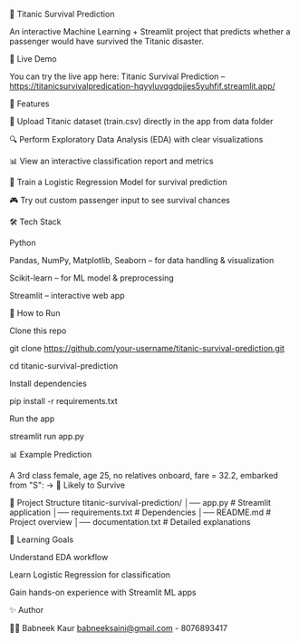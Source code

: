🚢 Titanic Survival Prediction

An interactive Machine Learning + Streamlit project that predicts whether a passenger would have survived the Titanic disaster.

🔗 Live Demo

You can try the live app here:
Titanic Survival Prediction – https://titanicsurvivalpredication-hqyyluvqgdpjjes5yuhfif.streamlit.app/

📌 Features

📂 Upload Titanic dataset (train.csv) directly in the app from data folder 

🔍 Perform Exploratory Data Analysis (EDA) with clear visualizations

📊 View an interactive classification report and metrics

🤖 Train a Logistic Regression Model for survival prediction

🎮 Try out custom passenger input to see survival chances

🛠️ Tech Stack

Python

Pandas, NumPy, Matplotlib, Seaborn – for data handling & visualization

Scikit-learn – for ML model & preprocessing

Streamlit – interactive web app

🚀 How to Run

Clone this repo

git clone https://github.com/your-username/titanic-survival-prediction.git

cd titanic-survival-prediction


Install dependencies

pip install -r requirements.txt


Run the app

streamlit run app.py

📊 Example Prediction

A 3rd class female, age 25, no relatives onboard, fare = 32.2, embarked from "S":
→ 🎉 Likely to Survive

📂 Project Structure
titanic-survival-prediction/
│── app.py              # Streamlit application
│── requirements.txt    # Dependencies
│── README.md           # Project overview
│── documentation.txt   # Detailed explanations

🎯 Learning Goals

Understand EDA workflow

Learn Logistic Regression for classification

Gain hands-on experience with Streamlit ML apps

✨ Author

👩‍💻 Babneek Kaur
babneeksaini@gmail.com - 8076893417
